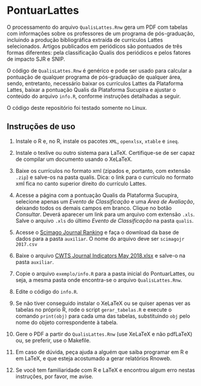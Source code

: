# PontuarLattes

O processamento do arquivo `QualisLattes.Rnw` gera um PDF com tabelas com
informações sobre os professores de um programa de pós-graduação, incluindo a
produção bibliográfica extraída de currículos Lattes selecionados. Artigos
publicados em periódicos são pontuados de três formas diferentes: pela
classificação Qualis dos periódicos e pelos fatores de impacto SJR e SNIP.

O código de `QualisLattes.Rnw` é genérico e pode ser usado para calcular a
pontuação de qualquer programa de pós-graduação de qualquer área, sendo,
entretanto, necessário baixar os currículos Lattes da Plataforma Lattes,
baixar a pontuação Qualis da Plataforma Sucupira e ajustar o conteúdo do
arquivo `info.R`, conforme instruções detalhadas a seguir.

O código deste repositório foi testado somente no Linux.

## Instruções de uso

  1. Instale o R e, no R, instale os pacotes `XML`, `openxlsx`, `xtable` e
     `ineq`.

  2. Instale o texlive ou outro sistema para LaTeX. Certifique-se de ser capaz
     de compilar um documento usando o XeLaTeX.

  3. Baixe os currículos no formato xml (zipados e, portanto, com extensão
     `.zip`) e salve-os na pasta qualis. Dica: o link para o currículo no
     formato xml fica no canto superior direito do currículo Lattes.

  4. Acesse a página com a pontuação Qualis da Plataforma Sucupira, selecione
     apenas um *Evento de Classificação* e uma *Área de Avaliação*, deixando
     todos os demais campos em branco. Clique no botão *Consultar*. Deverá
     aparecer um link para um arquivo com extensão `.xls`. Salve o arquivo
     `.xls` do último *Evento de Classificação* na pasta `qualis`.

  6. Acesse o [Scimago Journal Ranking](https://www.scimagojr.com/journalrank.php)
     e faça o download da base de dados para a pasta `auxiliar`. O nome do
     arquivo deve ser `scimagojr 2017.csv`

  7. Baixe o arquivo [CWTS Journal Indicators May 2018.xlsx](http://www.journalindicators.com/Content/CWTS%20Journal%20Indicators%20May%202018.xlsx)
     e salve-o na pasta `auxiliar`.

  8. Copie o arquivo `exemplo/info.R` para a pasta inicial do PontuarLattes,
     ou seja, a mesma pasta onde encontra-se o arquivo `QualisLattes.Rnw`.

  9. Edite o código do `info.R`.

  10. Se não tiver conseguido instalar o XeLaTeX ou se quiser apenas ver as
     tabelas no próprio R, rode o script `gerar_tabelas.R` e execute o comando
     `print(obj)` para cada uma das tabelas, substituindo `obj` pelo nome do
     objeto correspondente à tabela.

  11. Gere o PDF a partir do `QualisLattes.Rnw` (use XeLaTeX e não pdfLaTeX)
      ou, se preferir, use o Makefile.

  12. Em caso de dúvida, peça ajuda a alguém que saiba programar em R e em
      LaTeX, e que esteja acostumado a gerar relatórios Rnoweb.

  13. Se você tem familiaridade com R e LaTeX e encontrou algum erro nestas
      instruções, por favor, me avise.

